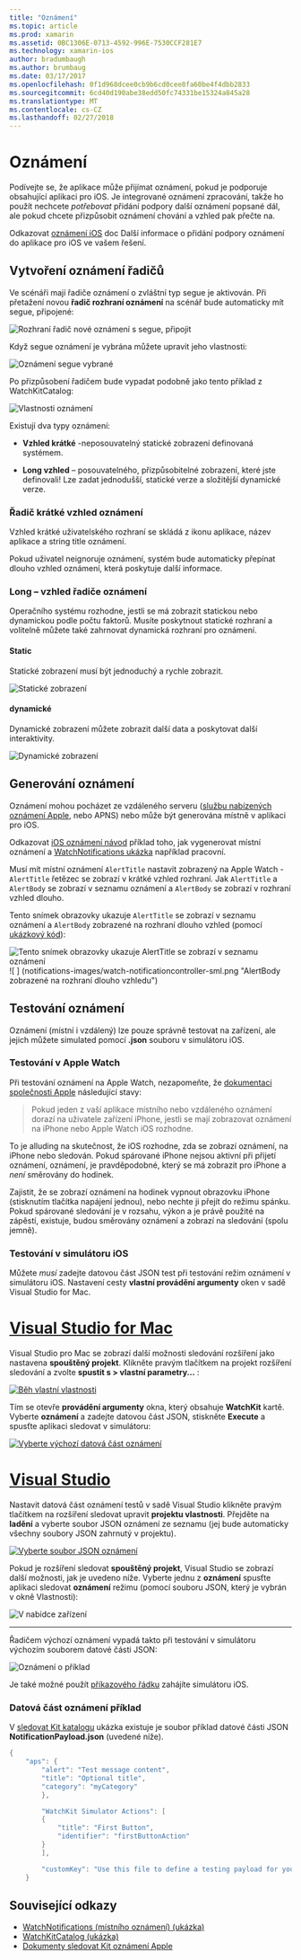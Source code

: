 ```yaml
---
title: "Oznámení"
ms.topic: article
ms.prod: xamarin
ms.assetid: 0BC1306E-0713-4592-996E-7530CCF281E7
ms.technology: xamarin-ios
author: bradumbaugh
ms.author: brumbaug
ms.date: 03/17/2017
ms.openlocfilehash: 0f1d968dcee0cb9b6cd0cee8fa60be4f4dbb2833
ms.sourcegitcommit: 6cd40d190abe38edd50fc74331be15324a845a28
ms.translationtype: MT
ms.contentlocale: cs-CZ
ms.lasthandoff: 02/27/2018
---
```

# <a name="notifications"></a>Oznámení

Podívejte se, že aplikace může přijímat oznámení, pokud je podporuje obsahující aplikaci pro iOS. Je integrované oznámení zpracování, takže ho použít nechcete *potřebovat* přidání podpory další oznámení popsané dál, ale pokud chcete přizpůsobit oznámení chování a vzhled pak přečte na.

Odkazovat [oznámení iOS](~/ios/platform/user-notifications/deprecated/index.md) doc Další informace o přidání podpory oznámení do aplikace pro iOS ve vašem řešení.

## <a name="creating-notification-controllers"></a>Vytvoření oznámení řadičů

Ve scénáři mají řadiče oznámení o zvláštní typ segue je aktivován. Při přetažení novou **řadič rozhraní oznámení** na scénář bude automaticky mít segue, připojené:

![](notifications-images/notification-storyboard1.png "Rozhraní řadič nové oznámení s segue, připojit")

Když segue oznámení je vybrána můžete upravit jeho vlastnosti:

![](notifications-images/notification-storyboard2.png "Oznámení segue vybrané")

Po přizpůsobení řadičem bude vypadat podobně jako tento příklad z WatchKitCatalog:

![](notifications-images/notifications-segue.png "Vlastnosti oznámení")


Existují dva typy oznámení:

- **Vzhled krátké** -neposouvatelný statické zobrazení definovaná systémem.

- **Long vzhled** – posouvatelného, přizpůsobitelné zobrazení, které jste definovali! Lze zadat jednodušší, statické verze a složitější dynamické verze.

### <a name="short-look-notification-controller"></a>Řadič krátké vzhled oznámení

Vzhled krátké uživatelského rozhraní se skládá z ikonu aplikace, název aplikace a string title oznámení.

Pokud uživatel neignoruje oznámení, systém bude automaticky přepínat dlouho vzhled oznámení, která poskytuje další informace.


### <a name="long-look-notification-controller"></a>Long – vzhled řadiče oznámení

Operačního systému rozhodne, jestli se má zobrazit statickou nebo dynamickou podle počtu faktorů. Musíte poskytnout statické rozhraní a volitelně můžete také zahrnovat dynamická rozhraní pro oznámení.

#### <a name="static"></a>Static

Statické zobrazení musí být jednoduchý a rychle zobrazit.

![](notifications-images/notification-static.png "Statické zobrazení")

#### <a name="dynamic"></a>dynamické

Dynamické zobrazení můžete zobrazit další data a poskytovat další interaktivity.

![](notifications-images/notification-dynamic.png "Dynamické zobrazení")


## <a name="generating-notifications"></a>Generování oznámení

Oznámení mohou pocházet ze vzdáleného serveru ([službu nabízených oznámení Apple](https://developer.apple.com/library/ios/documentation/NetworkingInternet/Conceptual/RemoteNotificationsPG/Chapters/ApplePushService.html), nebo APNS) nebo může být generována místně v aplikaci pro iOS.

Odkazovat [iOS oznámení návod](~/ios/platform/user-notifications/deprecated/local-notifications-in-ios-walkthrough.md) příklad toho, jak vygenerovat místní oznámení a [WatchNotifications ukázka](https://developer.xamarin.com/samples/monotouch/WatchKit/WatchNotifications/) například pracovní.

Musí mít místní oznámení `AlertTitle` nastavit zobrazený na Apple Watch - `AlertTitle` řetězec se zobrazí v krátké vzhled rozhraní. Jak `AlertTitle` a `AlertBody` se zobrazí v seznamu oznámení a `AlertBody` se zobrazí v rozhraní vzhled dlouho.

Tento snímek obrazovky ukazuje `AlertTitle` se zobrazí v seznamu oznámení a `AlertBody` zobrazené na rozhraní dlouho vzhled (pomocí [ukázkový kód](https://developer.xamarin.com/samples/monotouch/WatchKit/WatchNotifications/)):

![](notifications-images/watch-notificationslist-sml.png "Tento snímek obrazovky ukazuje AlertTitle se zobrazí v seznamu oznámení") ![ ] (notifications-images/watch-notificationcontroller-sml.png "AlertBody zobrazené na rozhraní dlouho vzhledu")

## <a name="testing-notifications"></a>Testování oznámení

Oznámení (místní i vzdálený) lze pouze správně testovat na zařízení, ale jejich můžete simulated pomocí **.json** souboru v simulátoru iOS.

### <a name="testing-on-apple-watch"></a>Testování v Apple Watch

Při testování oznámení na Apple Watch, nezapomeňte, že [dokumentaci společnosti Apple](https://developer.apple.com/library/ios/documentation/General/Conceptual/WatchKitProgrammingGuide/BasicSupport.html) následující stavy:

> Pokud jeden z vaší aplikace místního nebo vzdáleného oznámení dorazí na uživatele zařízení iPhone, jestli se mají zobrazovat oznámení na iPhone nebo Apple Watch iOS rozhodne.

To je alluding na skutečnost, že iOS rozhodne, zda se zobrazí oznámení, na iPhone nebo sledován. Pokud spárované iPhone nejsou aktivní při přijetí oznámení, oznámení, je pravděpodobné, který se má zobrazit pro iPhone a *není* směrovány do hodinek.

Zajistit, že se zobrazí oznámení na hodinek vypnout obrazovku iPhone (stisknutím tlačítka napájení jednou), nebo nechte ji přejít do režimu spánku. Pokud spárované sledování je v rozsahu, výkon a je právě použité na zápěstí, existuje, budou směrovány oznámení a zobrazí na sledování (spolu jemně).

### <a name="testing-on-the-ios-simulator"></a>Testování v simulátoru iOS

Můžete *musí* zadejte datovou část JSON test při testování režim oznámení v simulátoru iOS. Nastavení cesty **vlastní provádění argumenty** oken v sadě Visual Studio for Mac.

# <a name="visual-studio-for-mactabvsmac"></a>[Visual Studio for Mac](#tab/vsmac)

Visual Studio pro Mac se zobrazí další možnosti sledování rozšíření jako nastavena **spouštěný projekt**.
Klikněte pravým tlačítkem na projekt rozšíření sledování a zvolte **spustit s > vlastní parametry...** :
    
[![](notifications-images/runwith-customparams-sml.png "Běh vlastní vlastnosti")](notifications-images/runwith-customparams.png)
    
Tím se otevře **provádění argumenty** okna, který obsahuje **WatchKit** kartě. Vyberte **oznámení** a zadejte datovou část JSON, stiskněte **Execute** a spusťte aplikaci sledovat v simulátoru:
    
[![](notifications-images/runwith-execargs-sml.png "Vyberte výchozí datová část oznámení")](notifications-images/runwith-execargs.png)

# <a name="visual-studiotabvswin"></a>[Visual Studio](#tab/vswin)

Nastavit datová část oznámení testů v sadě Visual Studio klikněte pravým tlačítkem na rozšíření sledovat upravit **projektu vlastnosti**. Přejděte na **ladění** a vyberte soubor JSON oznámení ze seznamu (jej bude automaticky všechny soubory JSON zahrnutý v projektu).
    
[![](notifications-images/runwith-execargs-sml-vs.png "Vyberte soubor JSON oznámení")](notifications-images/runwith-execargs-vs.png)

Pokud je rozšíření sledovat **spouštěný projekt**, Visual Studio se zobrazí další možnosti, jak je uvedeno níže. Vyberte jednu z **oznámení** spusťte aplikaci sledovat **oznámení** režimu (pomocí souboru JSON, který je vybrán v okně Vlastnosti):
    
![](notifications-images/runwith-vs.png "V nabídce zařízení")

-----

Řadičem výchozí oznámení vypadá takto při testování v simulátoru výchozím souborem datové části JSON:

![](notifications-images/notification-debug-sml.png "Oznámení o příklad")

Je také možné použít [příkazového řádku](~/ios/watchos/troubleshooting.md#command_line) zahájíte simulátoru iOS.

### <a name="example-notification-payload"></a>Datová část oznámení příklad

V [sledovat Kit katalogu](https://developer.xamarin.com/samples/monotouch/WatchKit/WatchKitCatalog/) ukázka existuje je soubor příklad datové části JSON **NotificationPayload.json** (uvedené níže).

```csharp
{
    "aps": {
        "alert": "Test message content",
        "title": "Optional title",
        "category": "myCategory"
        },

        "WatchKit Simulator Actions": [
        {
            "title": "First Button",
            "identifier": "firstButtonAction"
        }
        ],

        "customKey": "Use this file to define a testing payload for your notifications. The aps dictionary specifies the category, alert text and title. The WatchKit Simulator Actions array can provide info for one or more action buttons in addition to the standard Dismiss button. Any other top level keys are custom payload. If you have multiple such JSON files in your project, you'll be able to choose between them in when selecting to debug the notification interface of your Watch App."
    }
```



## <a name="related-links"></a>Související odkazy

- [WatchNotifications (místního oznámení) (ukázka)](https://developer.xamarin.com/samples/monotouch/WatchKit/WatchNotifications/)
- [WatchKitCatalog (ukázka)](https://developer.xamarin.com/samples/monotouch/WatchKit/WatchKitCatalog/)
- [Dokumenty sledovat Kit oznámení Apple](https://developer.apple.com/library/ios/documentation/General/Conceptual/WatchKitProgrammingGuide/BasicSupport.html)
